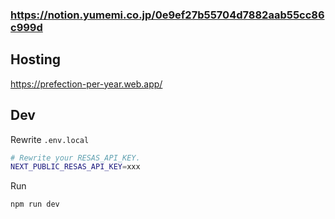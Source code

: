 ### https://notion.yumemi.co.jp/0e9ef27b55704d7882aab55cc86c999d

## Hosting
https://prefection-per-year.web.app/

## Dev
Rewrite `.env.local`
```sh
# Rewrite your RESAS_API_KEY.
NEXT_PUBLIC_RESAS_API_KEY=xxx
```

Run
```sh
npm run dev
```
